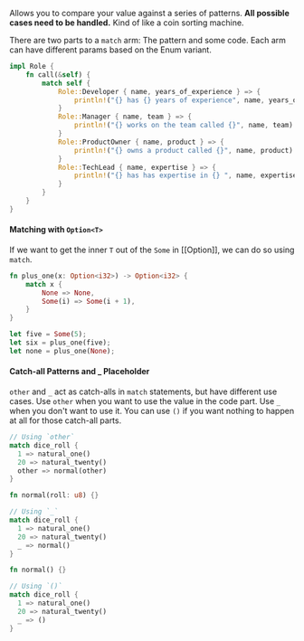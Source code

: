 Allows you to compare your value against a series of patterns. **All possible cases need to be handled.** Kind of like a coin sorting machine. 

There are two parts to a `match` arm: The pattern and some code. Each arm can have different params based on the Enum variant.

```rust
impl Role {
    fn call(&self) {
        match self {
            Role::Developer { name, years_of_experience } => {
                println!("{} has {} years of experience", name, years_of_experience)
            }
            Role::Manager { name, team } => {
                println!("{} works on the team called {}", name, team)
            }
            Role::ProductOwner { name, product } => {
                println!("{} owns a product called {}", name, product)
            }
            Role::TechLead { name, expertise } => {
                println!("{} has has expertise in {} ", name, expertise)
            }
        }
    }
}
```

#### Matching with `Option<T>`
If we want to get the inner `T` out of the `Some` in [[Option]], we can do so using `match`.

```rust
fn plus_one(x: Option<i32>) -> Option<i32> {
	match x {
		None => None,
		Some(i) => Some(i + 1),
	}
}

let five = Some(5);
let six = plus_one(five);
let none = plus_one(None);
```

#### Catch-all Patterns and _ Placeholder
`other` and `_` act as catch-alls in `match` statements, but have different use cases.
Use `other` when you want to use the value in the code part. Use `_` when you don't want to use it. You can use `()` if you want nothing to happen at all for those catch-all parts.

```rust
// Using `other`
match dice_roll {
  1 => natural_one()
  20 => natural_twenty()
  other => normal(other)
}

fn normal(roll: u8) {}

// Using `_`
match dice_roll {
  1 => natural_one()
  20 => natural_twenty()
  _ => normal()
}

fn normal() {}

// Using `()`
match dice_roll {
  1 => natural_one()
  20 => natural_twenty()
  _ => ()
}

```